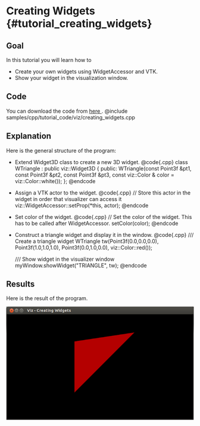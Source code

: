 Creating Widgets {#tutorial_creating_widgets}
================

Goal
----

In this tutorial you will learn how to

-   Create your own widgets using WidgetAccessor and VTK.
-   Show your widget in the visualization window.

Code
----

You can download the code from [here ](https://github.com/opencv/opencv/tree/master/samples/cpp/tutorial_code/viz/creating_widgets.cpp).
@include samples/cpp/tutorial_code/viz/creating_widgets.cpp

Explanation
-----------

Here is the general structure of the program:

-   Extend Widget3D class to create a new 3D widget.
    @code{.cpp}
    class WTriangle : public viz::Widget3D
    {
        public:
            WTriangle(const Point3f &pt1, const Point3f &pt2, const Point3f &pt3, const viz::Color & color = viz::Color::white());
    };
    @endcode
-   Assign a VTK actor to the widget.
    @code{.cpp}
    // Store this actor in the widget in order that visualizer can access it
    viz::WidgetAccessor::setProp(*this, actor);
    @endcode
-   Set color of the widget.
    @code{.cpp}
    // Set the color of the widget. This has to be called after WidgetAccessor.
    setColor(color);
    @endcode
-   Construct a triangle widget and display it in the window.
    @code{.cpp}
    /// Create a triangle widget
    WTriangle tw(Point3f(0.0,0.0,0.0), Point3f(1.0,1.0,1.0), Point3f(0.0,1.0,0.0), viz::Color::red());

    /// Show widget in the visualizer window
    myWindow.showWidget("TRIANGLE", tw);
    @endcode

Results
-------

Here is the result of the program.

![](images/red_triangle.png)
